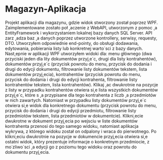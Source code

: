 # Magazyn-Aplikacja
Projekt aplikacji dla magazynu, gdzie widok stworzony został poprzez WPF. Zaimplementowane zostało
poł ˛aczenie z WebAPI, utworzonym z pomoc ˛a EntityFramework i wykorzystaniem lokalnej bazy danych SQL
Server. API zarz ˛adza baz ˛a danych poprzez utworzone kontrollery, serwisy, requesty, DTO. Utworzyłem
odpowiednie end-pointy, do obsługi dodawania, edytowania, pobierania listy lub konkretnej warto´sci z bazy
danych. Nast˛epnie w aplikacji WPF utworzyłem widoki dla: menu głównego (dwa przyciski jeden dla lity
dokumentów przyj˛e´c, drugi dla listy kontrahentów), dokumentów przyj˛e´c (przycisk powrotu do menu, przycisk
do dodania i drugi do edycji dokumentu, filtrowanie listy dokumentów tekstem, lista dokumentów przyj˛ecia),
kontrahentów (przycisk powrotu do menu, przycisk do dodania i drugi do edycji kontrahenta, filtrowanie listy
kontrahentów tekstem, lista kontrahentów). Klikaj ˛ac dwukrotnie na pozycje z listy w przypadku kontrahentów
otwiera si˛e lista wszystkich dokumentów przyj˛e´c, które s ˛a przypisane dla tego kontrahenta z liczb ˛a przedmiotów
w nich zawartych. Natomiast w przypadku listy dokumentów przyj˛e´c otwiera si˛e widok dla konkretnego
dokumentu (przycisk powrotu do menu, przycisk do dodania i drugi do edycji przedmiotu, filtrowanie listy
przedmiotów tekstem, lista przedmiotów w dokumentcie). Klikni˛ecie dwukrotne w dokument przyj˛ecia po
wejsciu w liste dokumentów kontrahenta przenosi do tego samego widoku, natomiast aplikacja wykrywa, z
którego widoku został on odpalony i wraca do pierwotnego. Po klikni˛eciu dwukrotnie na pozycje w dokumencie
przyj˛ecia otwiera si˛e ostatni widok, który prezentuje informacje o konkretnym przedmiocie, z mo˙zliwo´sci ˛a edycji
go z poziomu tego widoku oraz powrotu do dokumentu przyj˛ecia.
